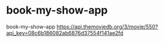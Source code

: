 # book-my-show-app
book-my-show-app
https://api.themoviedb.org/3/movie/550?api_key=08c6b186082ab6876d37554f141ae2fd